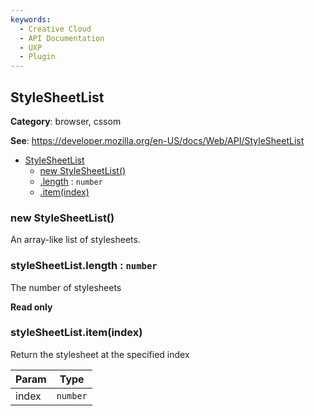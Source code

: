 ```yaml
---
keywords:
  - Creative Cloud
  - API Documentation
  - UXP
  - Plugin
---
```



<a name="stylesheetlist" id="stylesheetlist"></a>

## StyleSheetList

**Category**: browser, cssom

**See**: https://developer.mozilla.org/en-US/docs/Web/API/StyleSheetList

* [StyleSheetList](#stylesheetlist)
    * [new StyleSheetList()](#new-stylesheetlist-new)
    * [.length](#stylesheetlist-length) : `number`
    * [.item(index)](#StyleSheetList+item)

<a name="new-stylesheetlist-new" id="new-stylesheetlist-new"></a>

### new StyleSheetList()
An array-like list of stylesheets.

<a name="stylesheetlist-length" id="stylesheetlist-length"></a>

### styleSheetList.length : `number`
The number of stylesheets

**Read only**

<a name="stylesheetlist-item" id="stylesheetlist-item"></a>

### styleSheetList.item(index)
Return the stylesheet at the specified index

| Param | Type |
| --- | --- |
| index | `number` |

